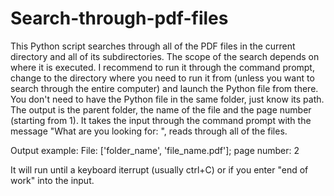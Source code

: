 # Search-through-pdf-files
This Python script searches through all of the PDF files in the current directory and all of its subdirectories. The scope of the search depends on where it is executed. I recommend to run it through the command prompt, change to the directory where you need to run it from (unless you want to search through the entire computer) and launch the Python file from there. You don't need to have the Python file in the same folder, just know its path. The output is the parent folder, the name of the file and the page number (starting from 1). It takes the input through the command prompt with the message "What are you looking for: ", reads through all of the files.

Output example: File: ['folder_name', 'file_name.pdf']; page number: 2

It will run until a keyboard iterrupt (usually ctrl+C) or if you enter "end of work" into the input.
